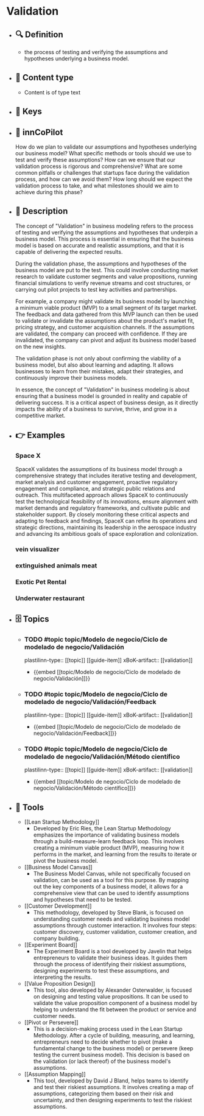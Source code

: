 # Validation
- ## 🔍 Definition
  - the process of testing and verifying the assumptions and hypotheses underlying a business model.
- ## 📰 Content type 
  - Content is of type text
- ## 🔑 Keys
  
- ## 🤖 innCoPilot
  How do we plan to validate our assumptions and hypotheses underlying our business model?
  What specific methods or tools should we use to test and verify these assumptions?
  How can we ensure that our validation process is rigorous and comprehensive?
  What are some common pitfalls or challenges that startups face during the validation process, and how can we avoid them?
  How long should we expect the validation process to take, and what milestones should we aim to achieve during this phase?
- ## 📖 Description
  The concept of "Validation" in business modeling refers to the process of testing and verifying the assumptions and hypotheses that underpin a business model. This process is essential in ensuring that the business model is based on accurate and realistic assumptions, and that it is capable of delivering the expected results.
  
  During the validation phase, the assumptions and hypotheses of the business model are put to the test. This could involve conducting market research to validate customer segments and value propositions, running financial simulations to verify revenue streams and cost structures, or carrying out pilot projects to test key activities and partnerships.
  
  For example, a company might validate its business model by launching a minimum viable product (MVP) to a small segment of its target market. The feedback and data gathered from this MVP launch can then be used to validate or invalidate the assumptions about the product's market fit, pricing strategy, and customer acquisition channels. If the assumptions are validated, the company can proceed with confidence. If they are invalidated, the company can pivot and adjust its business model based on the new insights.
  
  The validation phase is not only about confirming the viability of a business model, but also about learning and adapting. It allows businesses to learn from their mistakes, adapt their strategies, and continuously improve their business models.
  
  In essence, the concept of "Validation" in business modeling is about ensuring that a business model is grounded in reality and capable of delivering success. It is a critical aspect of business design, as it directly impacts the ability of a business to survive, thrive, and grow in a competitive market.
- ## 👉 Examples
  ### Space X
  SpaceX validates the assumptions of its business model through a comprehensive strategy that includes iterative testing and development, market analysis and customer engagement, proactive regulatory engagement and compliance, and strategic public relations and outreach. This multifaceted approach allows SpaceX to continuously test the technological feasibility of its innovations, ensure alignment with market demands and regulatory frameworks, and cultivate public and stakeholder support. By closely monitoring these critical aspects and adapting to feedback and findings, SpaceX can refine its operations and strategic directions, maintaining its leadership in the aerospace industry and advancing its ambitious goals of space exploration and colonization.
  ### vein visualizer
  
  ### extinguished animals meat
  
  ### Exotic Pet Rental
  
  ### Underwater restaurant
  
- ## 🗄️ Topics
  - ### TODO #topic topic/Modelo de negocio/Ciclo de modelado de negocio/Validación
    plastilinn-type:: [[topic]] [[guide-item]]
    xBoK-artifact:: [[validation]]
    - {{embed [[topic/Modelo de negocio/Ciclo de modelado de negocio/Validación]]}}
  
  - ### TODO #topic topic/Modelo de negocio/Ciclo de modelado de negocio/Validación/Feedback
    plastilinn-type:: [[topic]] [[guide-item]]
    xBoK-artifact:: [[validation]]
    - {{embed [[topic/Modelo de negocio/Ciclo de modelado de negocio/Validación/Feedback]]}}
  
  - ### TODO #topic topic/Modelo de negocio/Ciclo de modelado de negocio/Validación/Método científico
    plastilinn-type:: [[topic]] [[guide-item]]
    xBoK-artifact:: [[validation]]
    - {{embed [[topic/Modelo de negocio/Ciclo de modelado de negocio/Validación/Método científico]]}}
  
  
- ## 🧰 Tools
  - [[Lean Startup Methodology]]
    - Developed by Eric Ries, the Lean Startup Methodology emphasizes the importance of validating business models through a build-measure-learn feedback loop. This involves creating a minimum viable product (MVP), measuring how it performs in the market, and learning from the results to iterate or pivot the business model.
  - [[Business Model Canvas]]
    - The Business Model Canvas, while not specifically focused on validation, can be used as a tool for this purpose. By mapping out the key components of a business model, it allows for a comprehensive view that can be used to identify assumptions and hypotheses that need to be tested.
  - [[Customer Development]]
    - This methodology, developed by Steve Blank, is focused on understanding customer needs and validating business model assumptions through customer interaction. It involves four steps: customer discovery, customer validation, customer creation, and company building.
  - [[Experiment Board]]
    - The Experiment Board is a tool developed by Javelin that helps entrepreneurs to validate their business ideas. It guides them through the process of identifying their riskiest assumptions, designing experiments to test these assumptions, and interpreting the results.
  - [[Value Proposition Design]]
    - This tool, also developed by Alexander Osterwalder, is focused on designing and testing value propositions. It can be used to validate the value proposition component of a business model by helping to understand the fit between the product or service and customer needs.
  - [[Pivot or Persevere]]
    - This is a decision-making process used in the Lean Startup Methodology. After a cycle of building, measuring, and learning, entrepreneurs need to decide whether to pivot (make a fundamental change to the business model) or persevere (keep testing the current business model). This decision is based on the validation (or lack thereof) of the business model's assumptions.
  - [[Assumption Mapping]]
    - This tool, developed by David J Bland, helps teams to identify and test their riskiest assumptions. It involves creating a map of assumptions, categorizing them based on their risk and uncertainty, and then designing experiments to test the riskiest assumptions.
